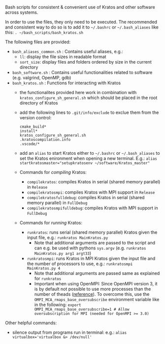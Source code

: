 Bash scripts for consistent & convenient use of Kratos and other software across systems.

In order to use the files, they only need to be executed. The recommended and consistent way to do so is to add it to `~/.bashrc` or `~/.bash_aliases` like this:
`. ~/bash_scripts/bash_kratos.sh`

The following files are provided:
- `bash_aliases_common.sh` : Contains useful aliases, e.g.:
    - `ll`: display the file sizes in readable format
    - `sort_size`: display files and folders ordered by size in the current directory
- `bash_software.sh` : Contains useful functionalities related to software (e.g. valgrind, OpenMP, gdb)
- `bash_kratos.sh` : Functions for interacting with Kratos
    - the functionalites provided here work in combination with `kratos_configure_sh_general.sh` which should be placed in the root directory of Kratos
    - add the following lines to `.git/info/exclude` to exclue them from the version control:
        ```
        cmake_build*
        install*
        kratos_configure_sh_general.sh
        .kratoscompilation.info
        .vscode/*
        ```
    - add an `alias` to start Kratos either to `~/.bashrc` or `~/.bash_aliases` to set the Kratos enironment when opening a new terminal. E.g.:
        `alias startkratosmaster="setupkratosenv ~/software/Kratos_master"`

    - Commands for _compiling_ Kratos:
        - `compilekratos`: compiles Kratos in serial (shared memory parallel) in `Release`
        - `compilekratosmpi`: compiles Kratos with MPI support in `Release`
        - `compilekratosfulldebug`: compiles Kratos in serial (shared memory parallel) in `FullDebug`
        - `compilekratosmpifulldebug`: compiles Kratos with MPI support in `FullDebug`

    - Commands for _running_ Kratos:
        - `runkratos`: runs serial (shared memory parallel) Kratos given the input file, e.g.:
        `runkratos MainKratos.py`
            - Note that additional arguments are passed to the script and can e.g. be used with pythons `sys.argv` (e.g. `runkratos MainKratos.py arg1 argt33`)
        - `runkratosmpi`: runs Kratos in MPI Kratos given the input file and the number of processors to use, e.g.:
        `runkratosmpi MainKratos.py 4`
            - Note that additional arguments are passed same as explained for `runkratos`
            - Important when using OpenMPI: Since OpenMPI version 3, it is by default not possible to use more processes than the number of theads ([reference](https://github.com/FluidityProject/fluidity/issues/182)). To overcome this, use the `OMPI_MCA_rmaps_base_oversubscribe` environment variable like in the following:
            `export OMPI_MCA_rmaps_base_oversubscribe=1 # Allow oversubscription for MPI (needed for OpenMPI >= 3.0)`

Other helpful commands:
- silence output from programs run in terminal: e.g.: `alias virtualbox='virtualbox &> /dev/null'`